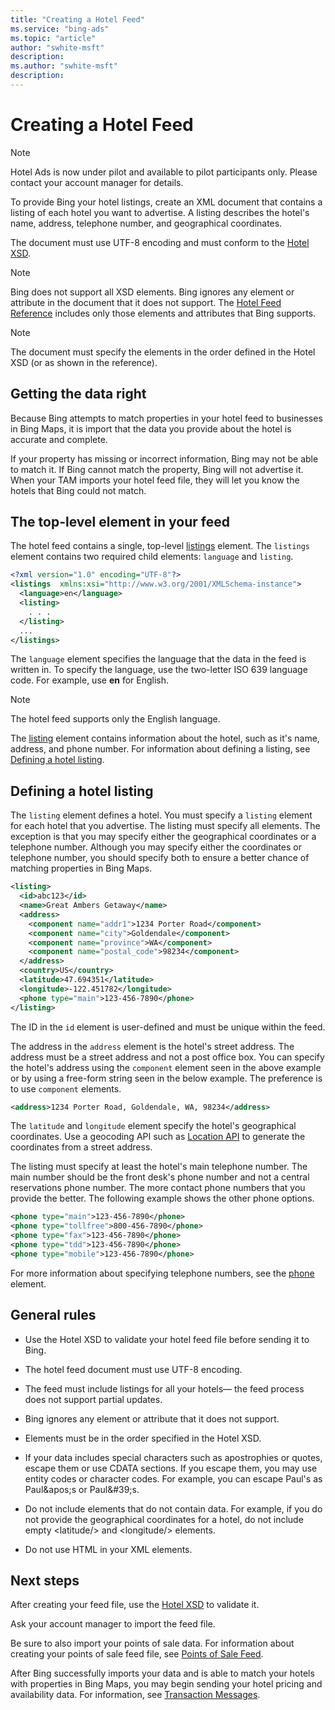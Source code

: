 ```yaml
---
title: "Creating a Hotel Feed"
ms.service: "bing-ads"
ms.topic: "article"
author: "swhite-msft"
description: 
ms.author: "swhite-msft"
description: 
---
```

# Creating a Hotel Feed
> [!NOTE]
> Hotel Ads is now under pilot and available to pilot participants only. Please contact your account manager for details.

To provide Bing your hotel listings, create an XML document that contains a listing of each hotel you want to advertise. A listing describes the hotel's name, address, telephone number, and geographical coordinates.

The document must use UTF-8 encoding and must conform to the [Hotel XSD](https://bhacstatic.blob.core.windows.net/schemas/hotel.xsd). 

> [!NOTE]
> Bing does not support all XSD elements. Bing ignores any element or attribute in the document that it does not support. The [Hotel Feed Reference](../hotel-feed/reference.md) includes only those elements and attributes that Bing supports. 

> [!NOTE]
> The document must specify the elements in the order defined in the Hotel XSD (or as shown in the reference).

## Getting the data right

Because Bing attempts to match properties in your hotel feed to businesses in Bing Maps, it is import that the data you provide about the hotel is accurate and complete.

If your property has missing or incorrect information, Bing may not be able to match it. If Bing cannot match the property, Bing will not advertise it. When your TAM imports your hotel feed file, they will let you know the hotels that Bing could not match.


## The top-level element in your feed

The hotel feed contains a single, top-level [listings](../hotel-feed/reference.md#listings) element. The `listings` element contains two required child elements: `language` and `listing`. 

```xml
<?xml version="1.0" encoding="UTF-8"?>
<listings  xmlns:xsi="http://www.w3.org/2001/XMLSchema-instance">
  <language>en</language>
  <listing>
    . . .
  </listing>
  ...
</listings>
```

The `language` element specifies the language that the data in the feed is written in. To specify the language, use the two-letter ISO 639 language code. For example, use **en** for English.

> [!NOTE]
> The hotel feed supports only the English language.

The [listing](../hotel-feed/reference.md#listingstype) element contains information about the hotel, such as it's name, address, and phone number. For information about defining a listing, see [Defining a hotel listing](#defining-a-hotel-listing).


## Defining a hotel listing

The `listing` element defines a hotel. You must specify a `listing` element for each hotel that you advertise. The listing must specify all elements. The exception is that you may specify either the geographical coordinates or a telephone number. Although you may specify either the coordinates or telephone number, you should specify both to ensure a better chance of matching properties in Bing Maps.

```xml
<listing>
  <id>abc123</id>
  <name>Great Ambers Getaway</name>
  <address>
    <component name="addr1">1234 Porter Road</component>
    <component name="city">Goldendale</component>
    <component name="province">WA</component>
    <component name="postal_code">98234</component>
  </address>
  <country>US</country>
  <latitude>47.694351</latitude>
  <longitude>-122.451782</longitude>
  <phone type="main">123-456-7890</phone>
</listing>
```

The ID in the `id` element is user-defined and must be unique within the feed.

The address in the `address` element is the hotel's street address. The address must be a street address and not a post office box. You can specify the hotel's address using the `component` element seen in the above example or by using a free-form string seen in the below example. The preference is to use `component` elements.

```xml
<address>1234 Porter Road, Goldendale, WA, 98234</address>
```

The `latitude` and `longitude` element specify the hotel's geographical coordinates. Use a geocoding API such as [Location API](https://go.microsoft.com/fwlink/?linkid=859317) to generate the coordinates from a street address.

The listing must specify at least the hotel's main telephone number. The main number should be the front desk's phone number and not a central reservations phone number. The more contact phone numbers that you provide the better. The following example shows the other phone options.

```xml
<phone type="main">123-456-7890</phone>
<phone type="tollfree">800-456-7890</phone>
<phone type="fax">123-456-7890</phone>
<phone type="tdd">123-456-7890</phone>
<phone type="mobile">123-456-7890</phone>
```

For more information about specifying telephone numbers, see the [phone](../hotel-feed/reference.md#phone) element.
 

## General rules

- Use the Hotel XSD to validate your hotel feed file before sending it to Bing.
  
- The hotel feed document must use UTF-8 encoding.
  
- The feed must include listings for all your hotels&mdash; the feed process does not support partial updates.
  
- Bing ignores any element or attribute that it does not support.
  
- Elements must be in the order specified in the Hotel XSD.
  
- If your data includes special characters such as apostrophies or quotes, escape them or use CDATA sections. If you escape them, you may use entity codes or character codes. For example, you can escape Paul's as Paul\&apos;s or Paul\&#39;s.
  
- Do not include elements that do not contain data. For example, if you do not provide the geographical coordinates for a hotel, do not include empty \<latitude/\> and \<longitude/\> elements.
    
- Do not use HTML in your XML elements.
  


## Next steps

After creating your feed file, use the [Hotel XSD](https://bhacstatic.blob.core.windows.net/schemas/hotel.xsd) to validate it.

Ask your account manager to import the feed file.

Be sure to also import your points of sale data. For information about creating your points of sale feed file, see [Points of Sale Feed](../pos-feed/pos-feed.md).

After Bing successfully imports your data and is able to match your hotels with properties in Bing Maps, you may begin sending your hotel pricing and availability data. For information, see [Transaction Messages](../transaction-message/transaction-message.md). 
